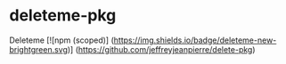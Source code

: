 # deleteme-pkg
Deleteme
[![npm (scoped)]
(https://img.shields.io/badge/deleteme-new-brightgreen.svg)]
(https://github.com/jeffreyjeanpierre/delete-pkg)
